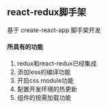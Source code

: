 ## react-redux脚手架
基于 create-react-app 脚手架开发

#### 所具有的功能
1. redux和react-redux已经集成
2. 添加less的编译功能
3. 开启css module功能
4. 配置开发环境的热更新
5. 组件的按需加载功能

